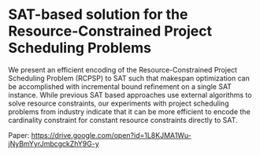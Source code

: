 # SAT-based solution for the Resource-Constrained Project Scheduling Problems

We present an efficient encoding of the Resource-Constrained Project Scheduling Problem (RCPSP) to SAT such that makespan optimization can be accomplished with incremental bound refinement on a
single SAT instance. While previous SAT based approaches use external
algorithms to solve resource constraints, our experiments with project
scheduling problems from industry indicate that it can be more efficient
to encode the cardinality constraint for constant resource constraints
directly to SAT.

Paper: https://drive.google.com/open?id=1L8KJMA1Wu-jNyBmYyrJmbcgckZhY9G-y


